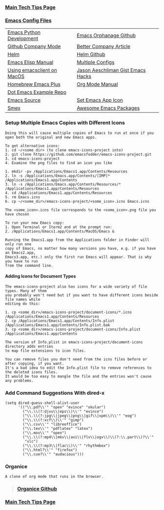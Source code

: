 ### [Main Tech Tips Page](https://github.com/sethfuller/tips/blob/main/tech_tips/README.md)

### [Emacs Config Files](https://github.com/sethfuller/tips/tree/main/config/Emacs)

|                                                                                                        |                                                                          |
|--------------------------------------------------------------------------------------------------------|--------------------------------------------------------------------------|
| [Emacs Python Development](https://realpython.com/emacs-the-best-python-editor/)                       | [Emacs Orphanage Github](https://github.com/emacsorphanage)              |
| [Github Company Mode](http://company-mode.github.io/)                                                  | [Better Company Article](https://tychoish.com/post/better-company/)      |
| [Helm](http://tuhdo.github.io/helm-intro.html)                                                         | [Helm Github](https://github.com/emacs-helm/helm)                        |
| [Emacs Elisp Manual](https://ftp.gnu.org/old-gnu/Manuals/elisp-manual-20-2.5/html_node/elisp_toc.html) | [Multiple Configs](https://github.com/plexus/chemacs2.git)               |
| [Using emacsclient on MacOS](https://blog.lambda.cx/posts/using-emacsclient-on-macos/)                 | [Jason Aeschliman Gist Emacs Hacks](https://gist.github.com/jaeschliman) |
| [Homebrew Emacs Plus](https://github.com/d12frosted/homebrew-emacs-plus)                               | [Org Mode Manual](https://orgmode.org/manual/index.html)                 |
| [Dot Emacs Example Repo](https://github.com/snosov1/dot-emacs)                                         |                                                                          |
| [Emacs Source](https://savannah.gnu.org/git/?group=emacs)                                              | [Set Emacs App Icon](https://gist.github.com/jaeschliman/8591515)        |
| [Smex](https://github.com/nonsequitur/smex)                                                            | [Awesome Emacs Packages](https://github.com/emacs-tw/awesome-emacs)      |


### Setup Multiple Emacs Copies with Different Icons
    Doing this will cause multiple copies of Emacs to run at once if you
    open both the original and new Emacs apps.

    To get alternative icons:
    1. cd ~/<some_dir> (to clone emacs-icons-project into)
    2. git clone https://github.com/emacsfodder/emacs-icons-project.git
    3. cd emacs-icons-project
    4. Examine the png files to find an icon you like

    1. mkdir -pv /Applications/Emacs1.app/Contents/Resources
    2. ln -s /Applications/Emacs.app/Contents/[IMP]* /Applications/Emacs1.app/Contents
    3. ln -s /Applications/Emacs.app/Contents/Resources/* /Applications/Emacs1.app/Contents/Resources
    4. cd /Applications/Emacs1.app/Contents/Resources
    5. rm Emacs.icns
    6. cp ~/<some_dir>/emacs-icons-project/<some_icon>.icns Emacs.icns

    The <some_icon>.icns file corresponds to the <some_icon>.png file you have chosen

    To run your new Emacs copy:
    1. Open Terminal or Iterm2 and at the prompt run:
    2. /Applications/Emacs1.app/Contents/MacOS/Emacs &

    Running the Emacs1.app from the Applications folder in Finder will only run one
    copy of Emacs, no matter how many versions you have, e.g. if you have an Emacs2.app,
    Emacs3.app, etc.) only the first run Emacs will appear. That is why you have to run
    from the command line.

#### Adding Icons for Document Types

    The emacs-icons-project also has icons for a wide variety of file types. Many of them
    you probably won't need but if you want to have different icons beside file names while
    editing do this:

    1. cp <some_dir>/emacs-icons-project/document-icons/*.icns /Applications/Emacs1.app/Contents/Resources
    2. cp /Applications/Emacs1.app/Contents/Info.plist /Applications/Emacs1.app/Contents/Info.plist.bak
    3. cp <some_dir>/emacs-icons-project/document-icons/Info.plist /Applications/Emacs1.app/Contents

    The version of Info.plist in emacs-icons-project/document-icons directory adds entries
    to map file extensions to icon files.

    You can remove files you don't need from the icns files before or after copying, if you want.
    It's a bad idea to edit the Info.plist file to remove references to the deleted icons files.
    It would be too easy to mangle the file and the entries won't cause any problems.

### Add Command Suggestions With dired-x
```elisp
(setq dired-guess-shell-alist-user
      '(("\\.pdf\\'" "open" "evince" "okular")
        ("\\.\\(?:djvu\\|eps\\)\\'" "evince")
        ("\\.\\(?:jpg\\|jpeg\\|png\\|gif\\|xpm\\)\\'" "eog")
        ("\\.\\(?:xcf\\)\\'" "gimp")
        ("\\.csv\\'" "libreoffice")
        ("\\.tex\\'" "pdflatex" "latex")
        ("\\.mov\\'" "open")
        ("\\.\\(?:mp4\\|mkv\\|avi\\|flv\\|ogv\\)\\(?:\\.part\\)?\\'"
         "vlc")
        ("\\.\\(?:mp3\\|flac\\)\\'" "rhythmbox")
        ("\\.html?\\'" "firefox")
        ("\\.cue?\\'" "audacious")))
```

### Organice

    A clone of org mode that runs in the browser.

> ### [Organice Github](https://github.com/200ok-ch/organice)

### [Main Tech Tips Page](https://github.com/sethfuller/tips/blob/main/tech_tips/README.md)
